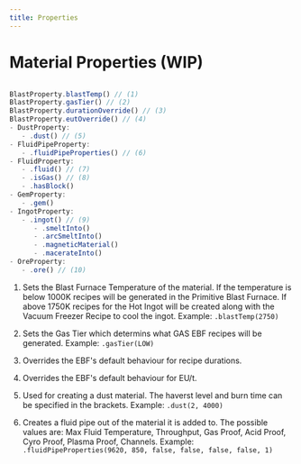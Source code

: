 ```yaml
---
title: Properties
---
```



# Material Properties (WIP)

```js

BlastProperty.blastTemp() // (1)
BlastProperty.gasTier() // (2)
BlastProperty.durationOverride() // (3)
BlastProperty.eutOverride() // (4)
- DustProperty:
   - .dust() // (5)
- FluidPipeProperty:
   - .fluidPipeProperties() // (6)
- FluidProperty:
   - .fluid() // (7)
   - .isGas() // (8)
   - .hasBlock() 
- GemProperty:
   - .gem()
- IngotProperty:
   - .ingot() // (9)
      - .smeltInto()
      - .arcSmeltInto()
      - .magneticMaterial()
      - .macerateInto()
- OreProperty:
   - .ore() // (10)
```

1. Sets the Blast Furnace Temperature of the material. If the temperature is below 1000K recipes will be generated in the Primitive Blast Furnace. If above 1750K recipes for the Hot Ingot will be created along with the Vacuum Freezer Recipe to cool the ingot. Example: `.blastTemp(2750)`

2. Sets the Gas Tier which determins what GAS EBF recipes will be generated. Example: `.gasTier(LOW)`

3. Overrides the EBF's default behaviour for recipe durations.

4. Overrides the EBF's default behaviour for EU/t.

5. Used for creating a dust material. The haverst level and burn time can be specified in the brackets. Example: `.dust(2, 4000)`

6. Creates a fluid pipe out of the material it is added to. The possible values are: Max Fluid Temperature, Throughput, Gas Proof, Acid Proof, Cyro Proof, Plasma Proof,
 Channels. Example: `.fluidPipeProperties(9620, 850, false, false, false, false, 1)`
